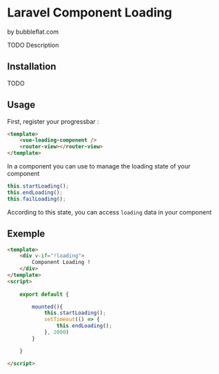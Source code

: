 # Laravel Component Loading

by bubbleflat.com

TODO Description

## Installation

TODO

## Usage

First, register your progressbar :

```html
<template>
    <vue-loading-component />
    <router-view></router-view>
</template>
```

In a component you can use to manage the loading state of your component

```javascript
this.startLoading();
this.endLoading();
this.failLoading();
```

According to this state, you can access `loading` data in your component

## Exemple

```html
<template>
    <div v-if="!loading">
        Component Loading !
    </div>
</template>
<script>
    
    export default {

        mounted(){
            this.startLoading();
            setTimeout(() => {
                this.endLoading();
            }, 2000)
        }

    }

</script>
```